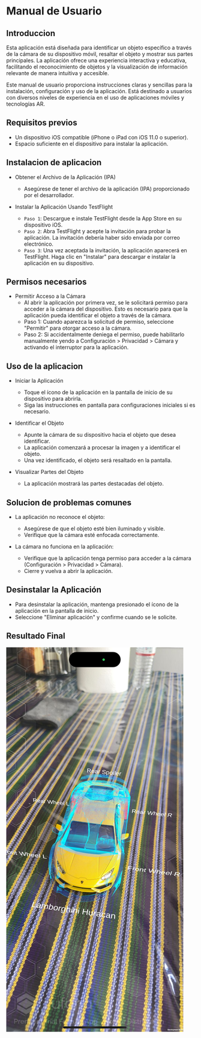 # Manual de Usuario

## Introduccion

Esta aplicación está diseñada para identificar un objeto específico a través de la cámara de su dispositivo móvil, resaltar el objeto y mostrar sus partes principales. La aplicación ofrece una experiencia interactiva y educativa, facilitando el reconocimiento de objetos y la visualización de información relevante de manera intuitiva y accesible.

Este manual de usuario proporciona instrucciones claras y sencillas para la instalación, configuración y uso de la aplicación. Está destinado a usuarios con diversos niveles de experiencia en el uso de aplicaciones móviles y tecnologías AR. 

## Requisitos previos

* Un dispositivo iOS compatible (iPhone o iPad con iOS 11.0 o superior).
* Espacio suficiente en el dispositivo para instalar la aplicación.

## Instalacion de aplicacion

* Obtener el Archivo de la Aplicación (IPA)
    * Asegúrese de tener el archivo de la aplicación (IPA) proporcionado por el desarrollador.

* Instalar la Aplicación Usando TestFlight
    * `Paso 1`: Descargue e instale TestFlight desde la App Store en su dispositivo iOS.
    * `Paso 2`: Abra TestFlight y acepte la invitación para probar la aplicación. La invitación debería haber sido enviada por correo electrónico.
    * `Paso 3`: Una vez aceptada la invitación, la aplicación aparecerá en TestFlight. Haga clic en "Instalar" para descargar e instalar la aplicación en su dispositivo.

## Permisos necesarios

* Permitir Acceso a la Cámara
    * Al abrir la aplicación por primera vez, se le solicitará permiso para acceder a la cámara del dispositivo. Esto es necesario para que la aplicación pueda identificar el objeto a través de la cámara.
    * Paso 1: Cuando aparezca la solicitud de permiso, seleccione "Permitir" para otorgar acceso a la cámara.
    * Paso 2: Si accidentalmente deniega el permiso, puede habilitarlo manualmente yendo a Configuración > Privacidad > Cámara y activando el interruptor para la aplicación.

## Uso de la aplicacion

* Iniciar la Aplicación
    * Toque el ícono de la aplicación en la pantalla de inicio de su dispositivo para abrirla.
    * Siga las instrucciones en pantalla para configuraciones iniciales si es necesario.

* Identificar el Objeto
    * Apunte la cámara de su dispositivo hacia el objeto que desea identificar.
    * La aplicación comenzará a procesar la imagen y a identificar el objeto.
    * Una vez identificado, el objeto será resaltado en la pantalla.

* Visualizar Partes del Objeto

    * La aplicación mostrará las partes destacadas del objeto.

## Solucion de problemas comunes

* La aplicación no reconoce el objeto:
    * Asegúrese de que el objeto esté bien iluminado y visible.
    * Verifique que la cámara esté enfocada correctamente.

* La cámara no funciona en la aplicación:
    * Verifique que la aplicación tenga permiso para acceder a la cámara (Configuración > Privacidad > Cámara).
    * Cierre y vuelva a abrir la aplicación.

## Desinstalar la Aplicación

* Para desinstalar la aplicación, mantenga presionado el ícono de la aplicación en la pantalla de inicio.
* Seleccione "Eliminar aplicación" y confirme cuando se le solicite.

## Resultado Final

![Resultado](./images/12.jpeg)
